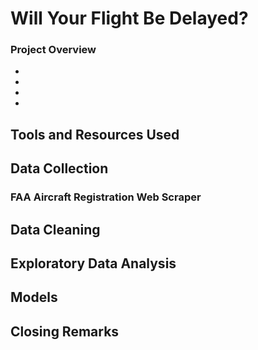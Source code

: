# Will Your Flight Be Delayed?
### Project Overview
  -
  -
  -
  -
## Tools and Resources Used
## Data Collection
### FAA Aircraft Registration Web Scraper
## Data Cleaning
## Exploratory Data Analysis
## Models
## Closing Remarks
